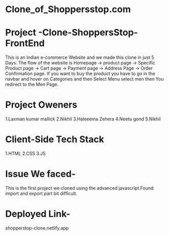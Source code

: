 # Clone_of_Shoppersstop.com

# Project -Clone-ShoppersStop-FrontEnd
This is an Indian e-commerce Website and we made this clone in just 5 Days. The flow of the website is Homepage -> product page -> Specific Product page -> Cart page -> Payment page -> Address Page -> Order Confirmation page. If you want to buy the product you have to go in the navbar and hover on Categories and then Select Menu select men then You redirect to the Men Page.

# Project Oweners 
1.Laxman kumar mallick
2.Nikhil
3.Haleeema Zehera 
4.Neetu gond
5.Nikhil

# Client-Side Tech Stack
1.HTML
2.CSS
3.JS




# Issue We faced-
This is the first project we cloned using the advanced javascript.Found import and export part bit difficult.


# Deployed Link-
shopperstop-clone.netlify.app




<!-- # Some Snaps from our Clone-![aa](https://github.com/Laxmanmallick1997/Project-2-Clone-ShoppersStop-BackEnd/blob/main/backend.png) -->




 
